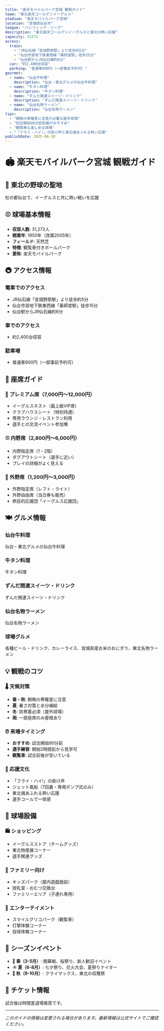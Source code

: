 ```yaml
---
title: "楽天モバイルパーク宮城 観戦ガイド"
team: "東北楽天ゴールデンイーグルス"
stadium: "楽天モバイルパーク宮城"
location: "宮城県仙台市"
league: "パシフィック・リーグ"
description: "東北楽天ゴールデンイーグルスと東北の熱い応援"
capacity: 31272
access:
  train: 
    - "JR仙石線「宮城野原駅」より徒歩約5分"
    - "仙台市営地下鉄東西線「薬師堂駅」徒歩15分"
    - "仙台駅からJR仙石線約6分"
  car: "約2,400台収容"
  parking: "普通車800円（一部事前予約可）"
gourmet:
  - name: "仙台牛料理"
    description: "仙台・東北グルメの仙台牛料理"
  - name: "牛タン料理"
    description: "牛タン料理"
  - name: "ずんだ関連スイーツ・ドリンク"
    description: "ずんだ関連スイーツ・ドリンク"
  - name: "仙台名物ラーメン"
    description: "仙台名物ラーメン"
tips:
  - "朝晩の寒暖差に注意が必要な屋外球場"
  - "試合開始90分前到着がおすすめ"
  - "観覧車も楽しめる球場"
  - "「フライ・ハイ!」の掛け声と東北魂あふれる熱い応援"
publishDate: 2025-06-30
---
```


# 🏟️ 楽天モバイルパーク宮城 観戦ガイド

## 🦅 東北の野球の聖地

杜の都仙台で、イーグルスと共に熱い戦いを応援

## ⚾ 球場基本情報

- **収容人数**: 31,272人
- **開業年**: 1950年（改築2005年）
- **フィールド**: 天然芝
- **特徴**: 観覧車付きボールパーク
- **愛称**: 楽天モバイルパーク

## 🚇 アクセス情報

### 電車でのアクセス
- JR仙石線「宮城野原駅」より徒歩約5分
- 仙台市営地下鉄東西線「薬師堂駅」徒歩15分
- 仙台駅からJR仙石線約6分

### 車でのアクセス
- 約2,400台収容

### 駐車場
- 普通車800円（一部事前予約可）

## 🎫 座席ガイド

### 💎 プレミアム席（7,000円〜12,000円）
- イーグルスネスト（最上級VIP席）
- クラブハウスシート（特別待遇）
- 専用ラウンジ・レストラン利用
- 選手との交流イベント参加権

### ⚾ 内野席（2,800円〜6,000円）
- 内野指定席（1・2階）
- ダグアウトシート（選手に近い）
- プレイの詳細がよく見える

### 🌲 外野席（1,200円〜3,000円）
- 外野指定席（レフト・ライト）
- 外野自由席（当日券も販売）
- 熱狂的応援団「イーグルス応援団」

## 🍽️ グルメ情報

### 仙台牛料理
仙台・東北グルメの仙台牛料理

### 牛タン料理
牛タン料理

### ずんだ関連スイーツ・ドリンク
ずんだ関連スイーツ・ドリンク

### 仙台名物ラーメン
仙台名物ラーメン

### 球場グルメ
各種ビール・ドリンク、カレーライス、宮城県産お米のおにぎり、東北名物ラーメン

## 💡 観戦のコツ

### 🌡️ 天候対策
- **春・秋**: 朝晩の寒暖差に注意
- **夏**: 暑さ対策と水分補給
- **冬**: 防寒着必須（屋外球場）
- **雨**: 一部座席のみ屋根あり

### ⏰ 来場タイミング
- **おすすめ**: 試合開始90分前
- **選手練習**: 開始2時間前から見学可
- **観覧車**: 試合前後が空いている

### 📣 応援文化
- 「フライ・ハイ!」の掛け声
- ジェット風船（7回裏・専用ポンプ式のみ）
- 東北魂あふれる熱い応援
- 選手コールで一体感

## 🏢 球場設備

### 🛍️ ショッピング
- イーグルスストア（チームグッズ）
- 東北物産展コーナー
- 選手関連グッズ

### 👶 ファミリー向け
- キッズパーク（屋内遊戯施設）
- 授乳室・おむつ交換台
- ファミリーエリア（子連れ専用）

### 🎡 エンターテイメント
- スマイルグリコパーク（観覧車）
- 打撃体験コーナー
- 投球体験コーナー

## 🎉 シーズンイベント

- **🌸 春（3-5月）**: 開幕戦、桜祭り、新人歓迎イベント
- **☀️ 夏（6-8月）**: 七夕祭り、花火大会、夏祭りナイター
- **🍂 秋（9-10月）**: クライマックス、東北の収穫祭

## 🎫 チケット情報

試合後は時間差退場推奨です。

---

*このガイドの情報は変更される場合があります。最新情報は公式サイトでご確認ください。*